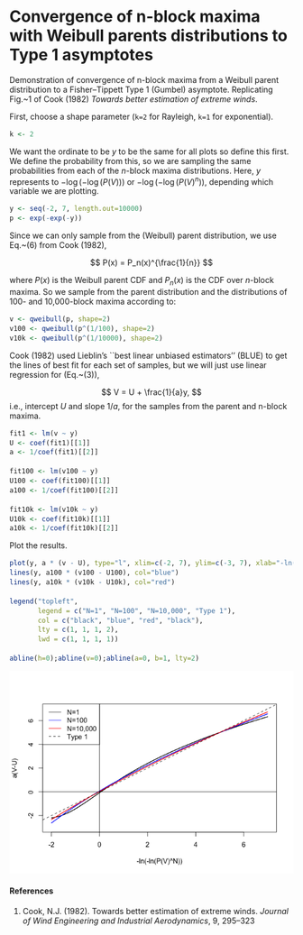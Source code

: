 # Convergence of n-block maxima with Weibull parents distributions to Type 1 asymptotes

Demonstration of convergence of n-block maxima from a Weibull parent
distribution to a Fisher–Tippett Type 1 (Gumbel) asymptote. Replicating
Fig.~1 of Cook (1982) *Towards better estimation of extreme winds*.

First, choose a shape parameter (`k=2` for Rayleigh, `k=1` for
exponential).

``` r
k <- 2 
```

We want the ordinate to be *y* to be the same for all plots so define
this first. We define the probability from this, so we are sampling the
same probabilities from each of the *n*-block maxima distributions.
Here, *y* represents to −log (−log (*P*(*V*))) or
−log (−log (*P*(*V*)<sup>*n*</sup>)), depending which variable we are
plotting.

``` r
y <- seq(-2, 7, length.out=10000)
p <- exp(-exp(-y))
```

Since we can only sample from the (Weibull) parent distribution, we use
Eq.~(6) from Cook (1982),

$$
P(x) =  P_n(x)^{\frac{1}{n}}
$$

where *P*(*x*) is the Weibull parent CDF and *P*<sub>*n*</sub>(*x*) is
the CDF over *n*-block maxima. So we sample from the parent distribution
and the distributions of 100- and 10,000-block maxima according to:

``` r
v <- qweibull(p, shape=2)
v100 <- qweibull(p^(1/100), shape=2)
v10k <- qweibull(p^(1/10000), shape=2)
```

Cook (1982) used Lieblin’s \`\`best linear unbiased estimators’’ (BLUE)
to get the lines of best fit for each set of samples, but we will just
use linear regression for (Eq.~(3)),

$$
V = U + \frac{1}{a}y,
$$
i.e., intercept *U* and slope 1/*a*, for the samples from the parent and
n-block maxima.

``` r
fit1 <- lm(v ~ y)
U <- coef(fit1)[[1]]
a <- 1/coef(fit1)[[2]]

fit100 <- lm(v100 ~ y)
U100 <- coef(fit100)[[1]]
a100 <- 1/coef(fit100)[[2]]

fit10k <- lm(v10k ~ y)
U10k <- coef(fit10k)[[1]]
a10k <- 1/coef(fit10k)[[2]]
```

Plot the results.

``` r
plot(y, a * (v - U), type="l", xlim=c(-2, 7), ylim=c(-3, 7), xlab="-ln(-ln(P(V)^N))", ylab="a(V-U)")
lines(y, a100 * (v100 - U100), col="blue")
lines(y, a10k * (v10k - U10k), col="red")

legend("topleft",
       legend = c("N=1", "N=100", "N=10,000", "Type 1"),
       col = c("black", "blue", "red", "black"),
       lty = c(1, 1, 1, 2),
       lwd = c(1, 1, 1, 1))

abline(h=0);abline(v=0);abline(a=0, b=1, lty=2)
```

![](Cook1982_files/figure-markdown_github/unnamed-chunk-5-1.png)

#### References

1.  Cook, N.J. (1982). Towards better estimation of extreme winds.
    *Journal of Wind Engineering and Industrial Aerodynamics*, 9,
    295–323

